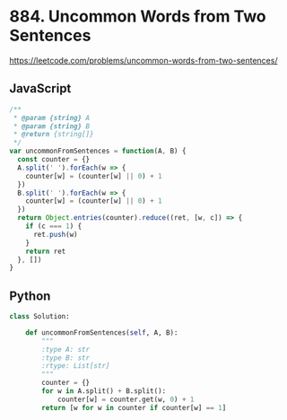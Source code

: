 # 884. Uncommon Words from Two Sentences

https://leetcode.com/problems/uncommon-words-from-two-sentences/

## JavaScript

```js
/**
 * @param {string} A
 * @param {string} B
 * @return {string[]}
 */
var uncommonFromSentences = function(A, B) {
  const counter = {}
  A.split(' ').forEach(w => {
    counter[w] = (counter[w] || 0) + 1
  })
  B.split(' ').forEach(w => {
    counter[w] = (counter[w] || 0) + 1
  })
  return Object.entries(counter).reduce((ret, [w, c]) => {
    if (c === 1) {
      ret.push(w)
    }
    return ret
  }, [])
}
```

## Python

```py
class Solution:

    def uncommonFromSentences(self, A, B):
        """
        :type A: str
        :type B: str
        :rtype: List[str]
        """
        counter = {}
        for w in A.split() + B.split():
            counter[w] = counter.get(w, 0) + 1
        return [w for w in counter if counter[w] == 1]
```
